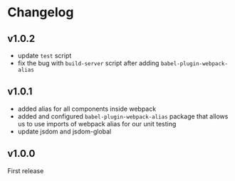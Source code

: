 # Changelog #

## v1.0.2 ##

* update `test` script
* fix the bug with `build-server` script after adding `babel-plugin-webpack-alias`

## v1.0.1 ##

* added alias for all components inside webpack
* added and configured `babel-plugin-webpack-alias` package that allows us to use imports of webpack alias for our unit testing
* update jsdom and jsdom-global

## v1.0.0 ##

First release
